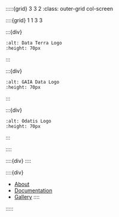 :::::{grid} 3 3 2 
:class: outer-grid col-screen

::::{grid} 1 1 3 3

:::{div}
```{image} https://gitlab.ifremer.fr/odatis-public/vre/config/raw/main/logos/logo_data_terra-transparent.svg
:alt: Data Terra Logo
:height: 70px
```
:::

:::{div}
```{image} https://gitlab.ifremer.fr/odatis-public/vre/config/raw/main/logos/logo_gaia_data-transparent.svg
:alt: GAIA Data Logo
:height: 70px
```
:::

:::{div}
```{image} https://gitlab.ifremer.fr/odatis-public/vre/config/raw/main/logos/logo_odatis-transparent.svg
:alt: Odatis Logo
:height: 70px
```
:::

::::


::::{div}
::::

::::{div}
- [About](https://odatis-public.gitlab-pages.ifremer.fr/vre/portal/)
- [Documentation](https://odatis-public.gitlab-pages.ifremer.fr/vre/documentation/)
- [Gallery](https://odatis-public.gitlab-pages.ifremer.fr/vre/gallery/)
::::

:::::
